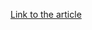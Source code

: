 [Link to the article](https://www.akamai.com/blog/security/2024/mar/3-trends-driving-api-security-compliance)
